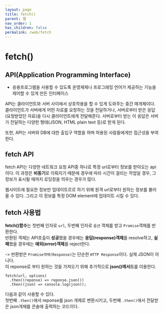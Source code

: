 ```yaml
---
layout: page
title: fetch()
parent: 웹
nav_order: 1
has_children: false
permalink: /web/fetch
---
```


# fetch()

## API(Application Programming Interface)

- 응용프로그램을 사용할 수 있도록 운영체제나 프로그래밍 언어가 제공하는 기능을 제어할 수 있게 만든 인터페이스

API는 클라이언트와 서버 사이에서 상호작용을 할 수 있게 도와주는 중간 매개체이다.  
클라이언트가 서버에게 어떤 자료를 요청하는 것을 전달하거나, 서버로부터 받은 응답(요청받았던 자료)을 다시 클라이언트에게 전달해준다. 서버로부터 받는 이 응답은 서버가 전달하는 다양한 형태(JSON, HTML plain text 등)로 받게 된다.

또한, API는 서버와 DB에 대한 출입구 역할을 하며 허용된 사람들에게만 접근성을 부여한다.

## fetch API

fetch API는 다양한 네트워크 요청 API중 하나로 특정 url로부터 정보를 받아오는 api이다. 이 과정은 **비동기**로 이뤄지기 때문에 경우에 따라 시간이 걸리는 작업일 경우, 그 정보가 표시될 때까지 로딩창을 띄우는 경우가 많다.

웹사이트에 필요한 정보만 업데이트르르 하기 위해 원격 url로부터 원하는 정보를 불러올 수 있다. 그리고 이 정보를 특정 DOM element에 업데이트 시킬 수 있다.

## fetch 사용법

**fetch()함수**는 첫번째 인자로 `url`, 두번째 인자로 `옵션` 객체를 받고 `Promise`객체를 반환한다.  
반환된 객체는 API호출이 **성공**했을 경우에는 **응답(response)객체**를 resolve하고, **실패**했을 경우에는 **예외(error)객체**를 reject한다.

-> 반환받은 `Promise객체(Response)`는 단순한 `HTTP Response`이다. 실제 JSON이 아니다.  
이 reponse로 부터 원하는 것을 가져오기 위해 추가적으로 **json()메서드**를 이용한다.


```
fetch(url, options)
  .then((reponse) => reponse.json())
  .then((json) => console.log(json));
```

다음과 같이 사용할 수 있다.  
첫번째 `.then()`에서 reponse를 json 개체로 변환시키고, 두번째 `.then()`에서 전달받은 json개체를 콘솔에 출력하는 코드이다.

